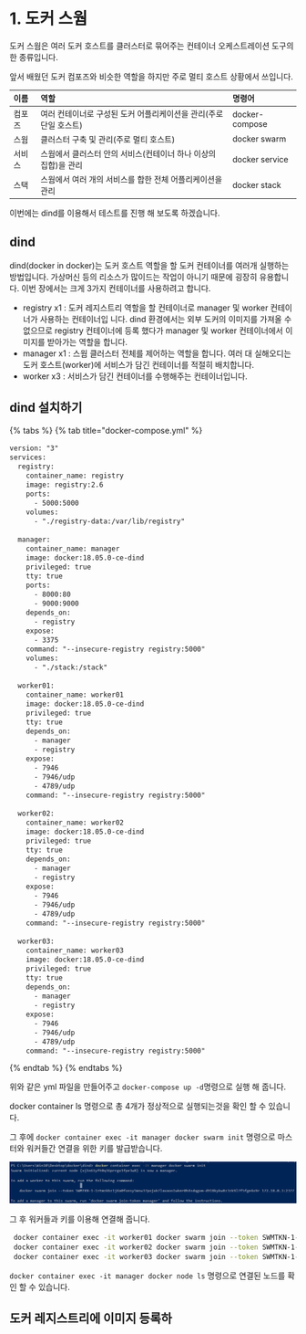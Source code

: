 # 1. 도커 스웜

도커 스웜은 여러 도커 호스트를 클러스터로 묶어주는 컨테이너 오케스트레이션 도구의 한 종류입니다.

앞서 배웠던 도커 컴포즈와 비슷한 역할을 하지만 주로 멀티 호스트 상황에서 쓰입니다.

| 이름 | 역할 | 명령어 |
| :--- | :--- | :--- |
| 컴포즈 | 여러 컨테이너로 구성된 도커 어플리케이션을 관리\(주로 단일 호스트\) | docker-compose |
| 스웜 | 클러스터 구축 및 관리\(주로 멀티 호스트\) | docker swarm |
| 서비스 | 스웜에서 클러스터 안의 서비스\(컨테이너 하나 이상의 집합\)을 관리 | docker service |
| 스택 | 스웜에서 여러 개의 서비스를 합한 전체 어플리케이션을 관리 | docker stack |

이번에는 dind를 이용해서 테스트를 진행 해 보도록 하겠습니다. 

## dind

dind\(docker in docker\)는 도커 호스트 역할을 할 도커 컨테이너를 여러개 실행하는 방법입니다. 가상머신 등의 리소스가 많이드는 작업이 아니기 때문에 굉장히 유용합니다. 이번 장에서는 크게 3가지 컨테이너를 사용하려고 합니다.

* registry x1 : 도커 레지스트리 역할을 할 컨테이너로 manager 및 worker 컨테이너가 사용하는 컨테이너입 니다. dind  환경에서는 외부 도커의 이미지를 가져올 수 없으므로 registry 컨테이너에 등록 했다가 manager 및 worker 컨테이너에서 이미지를 받아가는 역할을 합니다.
* manager x1 : 스웜 클러스터 전체를 제어하는 역할을 합니다. 여러 대 실해오디는 도커 호스트\(worker\)에 서비스가 담긴 컨테이너를 적절히 배치합니다.
* worker x3 : 서비스가 담긴 컨테이너를 수행해주는 컨테이너입니다.

## dind 설치하기

{% tabs %}
{% tab title="docker-compose.yml" %}
```text
version: "3"
services:
  registry:
    container_name: registry
    image: registry:2.6
    ports:
      - 5000:5000
    volumes:
      - "./registry-data:/var/lib/registry"

  manager:
    container_name: manager
    image: docker:18.05.0-ce-dind
    privileged: true
    tty: true
    ports:
      - 8000:80
      - 9000:9000
    depends_on:
      - registry
    expose:
      - 3375
    command: "--insecure-registry registry:5000"
    volumes:
      - "./stack:/stack"

  worker01:
    container_name: worker01
    image: docker:18.05.0-ce-dind
    privileged: true
    tty: true
    depends_on:
      - manager
      - registry
    expose:
      - 7946
      - 7946/udp
      - 4789/udp
    command: "--insecure-registry registry:5000"

  worker02:
    container_name: worker02
    image: docker:18.05.0-ce-dind
    privileged: true
    tty: true
    depends_on:
      - manager
      - registry
    expose:
      - 7946
      - 7946/udp
      - 4789/udp
    command: "--insecure-registry registry:5000"

  worker03:
    container_name: worker03
    image: docker:18.05.0-ce-dind
    privileged: true
    tty: true
    depends_on:
      - manager
      - registry
    expose:
      - 7946
      - 7946/udp
      - 4789/udp
    command: "--insecure-registry registry:5000"
```
{% endtab %}
{% endtabs %}

위와 같은 yml 파일을 만들어주고 `docker-compose up -d`명령으로 실행 해 줍니다.

docker container ls 명령으로 총 4개가 정상적으로 실행되는것을 확인 할 수 있습니다.

그 후에 `docker container exec -it manager docker swarm init` 명령으로 마스터와 워커들간 연결을 위한 키를 발급받습니다.

![SWMTKN&#xC73C;&#xB85C; &#xC2DC;&#xC791;&#xD558;&#xB294; &#xC2A4;&#xC6DC; &#xD1A0;&#xD070;](../.gitbook/assets/image%20%283%29.png)

그 후 워커들과 키를 이용해 연결해 줍니다.

```bash
 docker container exec -it worker01 docker swarm join --token SWMTKN-1-1ztmzkbz1j4a0fonsy5msw37pojxk7laxaoo1wker0h4sdqgvm-d918kykw8z3zk9l7f5fge4o9r 172.18.0.3:2377
 docker container exec -it worker02 docker swarm join --token SWMTKN-1-1ztmzkbz1j4a0fonsy5msw37pojxk7laxaoo1wker0h4sdqgvm-d918kykw8z3zk9l7f5fge4o9r 172.18.0.3:2377
 docker container exec -it worker03 docker swarm join --token SWMTKN-1-1ztmzkbz1j4a0fonsy5msw37pojxk7laxaoo1wker0h4sdqgvm-d918kykw8z3zk9l7f5fge4o9r 172.18.0.3:2377
```

`docker container exec -it manager docker node ls` 명령으로 연결된 노드를 확인 할 수 있습니다.

## 도커 레지스트리에 이미지 등록하

